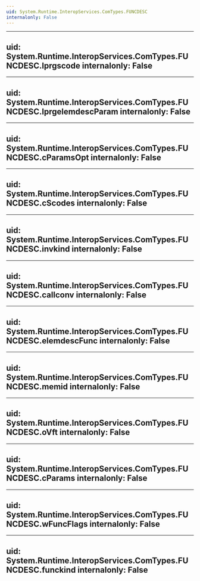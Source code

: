 ```yaml
---
uid: System.Runtime.InteropServices.ComTypes.FUNCDESC
internalonly: False
---
```


---
uid: System.Runtime.InteropServices.ComTypes.FUNCDESC.lprgscode
internalonly: False
---

---
uid: System.Runtime.InteropServices.ComTypes.FUNCDESC.lprgelemdescParam
internalonly: False
---

---
uid: System.Runtime.InteropServices.ComTypes.FUNCDESC.cParamsOpt
internalonly: False
---

---
uid: System.Runtime.InteropServices.ComTypes.FUNCDESC.cScodes
internalonly: False
---

---
uid: System.Runtime.InteropServices.ComTypes.FUNCDESC.invkind
internalonly: False
---

---
uid: System.Runtime.InteropServices.ComTypes.FUNCDESC.callconv
internalonly: False
---

---
uid: System.Runtime.InteropServices.ComTypes.FUNCDESC.elemdescFunc
internalonly: False
---

---
uid: System.Runtime.InteropServices.ComTypes.FUNCDESC.memid
internalonly: False
---

---
uid: System.Runtime.InteropServices.ComTypes.FUNCDESC.oVft
internalonly: False
---

---
uid: System.Runtime.InteropServices.ComTypes.FUNCDESC.cParams
internalonly: False
---

---
uid: System.Runtime.InteropServices.ComTypes.FUNCDESC.wFuncFlags
internalonly: False
---

---
uid: System.Runtime.InteropServices.ComTypes.FUNCDESC.funckind
internalonly: False
---
